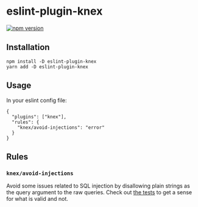 # eslint-plugin-knex

[![npm version](https://badge.fury.io/js/eslint-plugin-knex.svg)](https://badge.fury.io/js/eslint-plugin-knex)

## Installation

```
npm install -D eslint-plugin-knex
yarn add -D eslint-plugin-knex
```

## Usage

In your eslint config file:

```
{
  "plugins": ["knex"],
  "rules": {
    "knex/avoid-injections": "error"
  }
}
```

## Rules

### `knex/avoid-injections`

Avoid some issues related to SQL injection by disallowing plain strings as the query argument to the raw queries. Check out [the tests](https://github.com/AntonNiklasson/eslint-plugin-knex/blob/master/rules/avoid-injections.test.js) to get a sense for what is valid and not.
